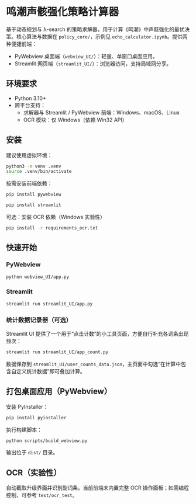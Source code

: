 # 鸣潮声骸强化策略计算器

基于动态规划与 λ-search 的策略求解器，用于计算《鸣潮》中声骸强化的最优决策。核心算法与数据在 `policy_core/`，示例见 `echo_calculator.ipynb`。提供两种便捷前端：
- PyWebview 桌面端（`webview_UI/`）：轻量、单窗口桌面应用。
- Streamlit 网页端（`streamlit_UI/`）：浏览器访问，支持局域网分享。

## 环境要求
- Python 3.10+
- 跨平台支持：
  - 求解器与 Streamlit / PyWebview 前端：Windows、macOS、Linux
  - OCR 模块：仅 Windows（依赖 Win32 API）

## 安装
建议使用虚拟环境：
```bash
python3 -m venv .venv
source .venv/bin/activate
```

按需安装前端依赖：
```bash
pip install pywebview

pip install streamlit
```

可选：安装 OCR 依赖（Windows 实验性）
```bash
pip install -r requirements_ocr.txt
```

## 快速开始
### PyWebview
```bash
python webview_UI/app.py
```

### Streamlit
```bash
streamlit run streamlit_UI/app.py
```

### 统计数据记录器（可选）
Streamlit UI 提供了一个用于“点击计数”的小工具页面，方便自行补充各词条出现频次：
```bash
streamlit run streamlit_UI/app_count.py
```
数据保存到 `streamlit_UI/user_counts_data.json`，主页面中勾选“在计算中包含自定义统计数据”即可叠加计算。

## 打包桌面应用（PyWebview）
安装 PyInstaller：
```bash
pip install pyinstaller
```

执行构建脚本：
```bash
python scripts/build_webview.py
```

输出位于 `dist/` 目录。

## OCR（实验性）
自动截取升级界面并识别副词条。当前前端未内置完整 OCR 操作面板；如需编程控制，可参考 `test/ocr_test`。
